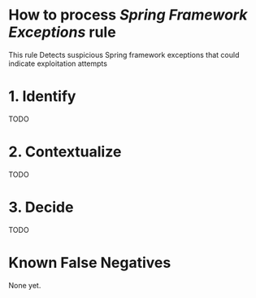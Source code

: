 # How to process *Spring Framework Exceptions* rule
This rule Detects suspicious Spring framework exceptions that could indicate exploitation attempts

# 1. Identify
TODO

# 2. Contextualize
TODO

# 3. Decide
TODO

# Known False Negatives
None yet.
